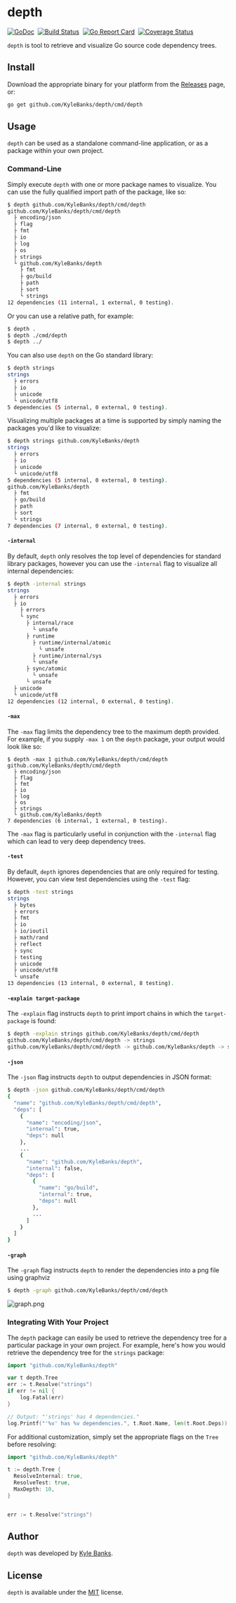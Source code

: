 # depth 

[![GoDoc](https://godoc.org/github.com/KyleBanks/depth?status.svg)](https://godoc.org/github.com/KyleBanks/depth)&nbsp; 
[![Build Status](https://travis-ci.org/KyleBanks/depth.svg?branch=master)](https://travis-ci.org/KyleBanks/depth)&nbsp;
[![Go Report Card](https://goreportcard.com/badge/github.com/KyleBanks/depth)](https://goreportcard.com/report/github.com/KyleBanks/depth)&nbsp;
[![Coverage Status](https://coveralls.io/repos/github/KyleBanks/depth/badge.svg?branch=master)](https://coveralls.io/github/KyleBanks/depth?branch=master)

`depth` is tool to retrieve and visualize Go source code dependency trees.

## Install

Download the appropriate binary for your platform from the [Releases](https://github.com/KyleBanks/depth/releases) page, or:

```sh
go get github.com/KyleBanks/depth/cmd/depth
```

## Usage

`depth` can be used as a standalone command-line application, or as a package within your own project.

### Command-Line

Simply execute `depth` with one or more package names to visualize. You can use the fully qualified import path of the package, like so:

```sh
$ depth github.com/KyleBanks/depth/cmd/depth
github.com/KyleBanks/depth/cmd/depth
  ├ encoding/json
  ├ flag
  ├ fmt
  ├ io
  ├ log
  ├ os
  ├ strings
  └ github.com/KyleBanks/depth
    ├ fmt
    ├ go/build
    ├ path
    ├ sort
    └ strings
12 dependencies (11 internal, 1 external, 0 testing).
```

Or you can use a relative path, for example:

```sh
$ depth .
$ depth ./cmd/depth
$ depth ../
```

You can also use `depth` on the Go standard library:

```sh
$ depth strings
strings
  ├ errors
  ├ io
  ├ unicode
  └ unicode/utf8
5 dependencies (5 internal, 0 external, 0 testing).
```

Visualizing multiple packages at a time is supported by simply naming the packages you'd like to visualize:

```sh
$ depth strings github.com/KyleBanks/depth 
strings
  ├ errors
  ├ io
  ├ unicode
  └ unicode/utf8
5 dependencies (5 internal, 0 external, 0 testing).
github.com/KyleBanks/depth
  ├ fmt
  ├ go/build
  ├ path
  ├ sort
  └ strings
7 dependencies (7 internal, 0 external, 0 testing).
```

#### `-internal`

By default, `depth` only resolves the top level of dependencies for standard library packages, however you can use the `-internal` flag to visualize all internal dependencies:

```sh
$ depth -internal strings
strings
  ├ errors
  ├ io
    ├ errors
    └ sync
      ├ internal/race
        └ unsafe
      ├ runtime
        ├ runtime/internal/atomic
          └ unsafe
        ├ runtime/internal/sys
        └ unsafe
      ├ sync/atomic
        └ unsafe
      └ unsafe
  ├ unicode
  └ unicode/utf8
12 dependencies (12 internal, 0 external, 0 testing).
```

#### `-max` 

The `-max` flag limits the dependency tree to the maximum depth provided. For example, if you supply `-max 1` on the `depth` package, your output would look like so:

```
$ depth -max 1 github.com/KyleBanks/depth/cmd/depth
github.com/KyleBanks/depth/cmd/depth
  ├ encoding/json
  ├ flag
  ├ fmt
  ├ io
  ├ log
  ├ os
  ├ strings
  └ github.com/KyleBanks/depth
7 dependencies (6 internal, 1 external, 0 testing).
```

The `-max` flag is particularly useful in conjunction with the `-internal` flag which can lead to very deep dependency trees.

#### `-test`

By default, `depth` ignores dependencies that are only required for testing. However, you can view test dependencies using the `-test` flag:

```sh
$ depth -test strings
strings
  ├ bytes
  ├ errors
  ├ fmt
  ├ io
  ├ io/ioutil
  ├ math/rand
  ├ reflect
  ├ sync
  ├ testing
  ├ unicode
  ├ unicode/utf8
  └ unsafe
13 dependencies (13 internal, 0 external, 8 testing).
```

#### `-explain target-package`

The `-explain` flag instructs `depth` to print import chains in which the
`target-package` is found:

```sh
$ depth -explain strings github.com/KyleBanks/depth/cmd/depth
github.com/KyleBanks/depth/cmd/depth -> strings
github.com/KyleBanks/depth/cmd/depth -> github.com/KyleBanks/depth -> strings
```

#### `-json`

The `-json` flag instructs `depth` to output dependencies in JSON format:

```sh
$ depth -json github.com/KyleBanks/depth/cmd/depth
{
  "name": "github.com/KyleBanks/depth/cmd/depth",
  "deps": [
    {
      "name": "encoding/json",
      "internal": true,
      "deps": null
    },
    ...
    {
      "name": "github.com/KyleBanks/depth",
      "internal": false,
      "deps": [
        {
          "name": "go/build",
          "internal": true,
          "deps": null
        },
        ...
      ]
    }
  ]
}
```

#### `-graph`

The `-graph` flag instructs `depth` to render the dependencies into a png file using graphviz

```sh
$ depth -graph github.com/KyleBanks/depth/cmd/depth
```

![graph.png](graph.png)


### Integrating With Your Project

The `depth` package can easily be used to retrieve the dependency tree for a particular package in your own project. For example, here's how you would retrieve the dependency tree for the `strings` package:

```go
import "github.com/KyleBanks/depth"

var t depth.Tree
err := t.Resolve("strings")
if err != nil {
    log.Fatal(err)
}

// Output: "'strings' has 4 dependencies."
log.Printf("'%v' has %v dependencies.", t.Root.Name, len(t.Root.Deps)) 
```

For additional customization, simply set the appropriate flags on the `Tree` before resolving:

```go
import "github.com/KyleBanks/depth"

t := depth.Tree {
  ResolveInternal: true,
  ResolveTest: true,
  MaxDepth: 10,
}


err := t.Resolve("strings")
```

## Author

`depth` was developed by [Kyle Banks](https://twitter.com/kylewbanks).

## License

`depth` is available under the [MIT](./LICENSE) license.
